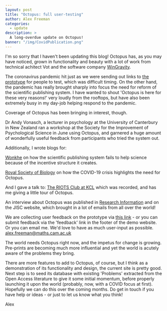 ```yaml
---
layout: post
title: "Octopus: full user-testing"
author: Alex Freeman
categories:
  - update
description: >
  A long-overdue update on Octopus!
banner: "/img/CovidPublication.png"
---
```


I'm so sorry that I haven't been updating this blog! Octopus has, as you may have noticed, grown in functionality and beauty with a lot of work from technical achitect Vot and the software company [WinGravity](https://www.wingravity.com).

The coronavirus pandemic hit just as we were sending out links to [the prototype](https://demo.science-octopus.org) for people to test, which was difficult timing. On the other hand, the pandemic has really brought sharply into focus the need for reform of the scientific publishing system. I have wanted to shout 'Octopus is here for these very reasons!' very loudly from the rooftops, but have also been extremely busy in my day-job helping respond to the pandemic.

<!-- more -->

Coverage of Octopus has been bringing in interest, though.

Dr Andy Vonasch, a lecturer in psychology at the University of Canterbury in New Zealand ran a workshop at the Society for the Improvement of Psychological Science in June using Octopus, and garnered a huge amount of wonderfully useful feedback from participants who tried the system out.

Additionally, I wrote blogs for:

[Wonkhe](https://wonkhe.com/blogs/the-journal-publication-system-betrays-the-purpose-of-science/) on how the scientific publishing system fails to help science because of the incentive structure it creates.

[Royal Society of Biology](https://www.rsb.org.uk/component/content/article/159-biologist/opinion/2349-could-the-current-crisis-help-the-research-community-move-to-a-new-models-of-publishing?Itemid=531) on how the COVID-19 crisis highlights the need for Octopus.

And I gave a talk to:
[The RIOTS Club at KCL](https://www.youtube.com/watch?v=ZL2dUA7PPeE) which was recorded, and has me giving a little tour of Octopus.

An interview about Octopus was published in [Research Information](https://www.researchinformation.info/company/octopus) and on the JISC website, which brought in a lot of emails from all over the world!

We are collecting user feedback on the prototype via [this link](https://forms.gle/17b2BTavgU2Vh4ti9) - or you can submit feedback via the 'feedback' link in the footer of the demo website. Or you can email me. We'd love to have as much user-input as possible. alex.freeman@maths.cam.ac.uk

The world needs Octopus right now, and the impetus for change is growing. Pre-prints are becoming much more influential and yet the world is acutely aware of the problems they bring.

There are more features to add to Octopus, of course, but I think as a demonstration of its functionality and design, the current site is pretty good. Next step is to seed its database with existing 'Problems' extracted from the Open Access literature to give it some initial momentum, before properly launching it upon the world (probably, now, with a COVID focus at first). Hopefully we can do this over the coming months. Do get in touch if you have help or ideas - or just to let us know what you think!

Alex
